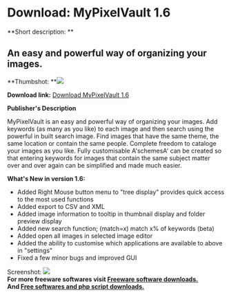 # Download: MyPixelVault 1.6

**Short description: **

## An easy and powerful way of organizing your images.

  
**Thumbshot: **![](http://www.freewarefiles.com/screenshot/mypixelvault_md.gif)   
  
**Download link:** [Download MyPixelVault 1.6](http://freesoftwares.boysofts.com/MyPixelVault_program_16340.html)  
  

**Publisher's Description**  
  

MyPixelVault is an easy and powerful way of organizing your images. Add
keywords (as many as you like) to each image and then search using the
powerful in built search image. Find images that have the same theme, the same
location or contain the same people. Complete freedom to cataloge your images
as you like. Fully customisable A'schemesA' can be created so that entering
keywords for images that contain the same subject matter over and over again
can be simplified and made much easier.

**What's New in version 1.6:**

  * Added Right Mouse button menu to "tree display" provides quick access to the most used functions 
  * Added export to CSV and XML 
  * Added image information to tooltip in thumbnail display and folder preview display 
  * Added new search function; (match=x) match x% of keywords (beta) 
  * Added open all images in selected image editor 
  * Added the ability to customise which applications are available to above in "settings" 
  * Fixed a few minor bugs and improved GUI 

  
  
Screenshot: ![](http://www.freewarefiles.com/screenshot/mypixelvault.gif)  
**For more freeware softwares visit [Freeware software downloads.](http://freesoftwares.boysofts.com/)**   
**And [Free softwares and php script downloads.](http://www.boysofts.com/)**


